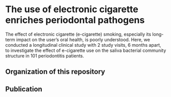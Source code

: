 # The use of electronic cigarette enriches periodontal pathogens 
The effect of electronic cigarette (e-cigarette) smoking, especially its long-term impact on the user’s oral health, is poorly understood. Here, we conducted a longitudinal clinical study with 2 study visits, 6 months apart, to investigate the effect of e-cigarette use on the saliva bacterial community structure in 101 periodontitis patients. 

 ## Organization of this repository


## Publication

